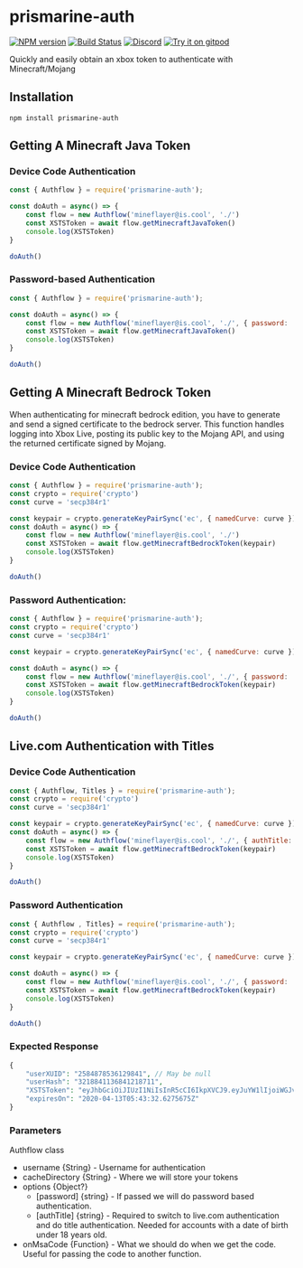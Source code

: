 # prismarine-auth
[![NPM version](https://img.shields.io/npm/v/prismarine-auth.svg)](http://npmjs.com/package/prismarine-auth)
[![Build Status](https://github.com/PrismarineJS/prismarine-auth/workflows/CI/badge.svg)](https://github.com/PrismarineJS/prismarine-auth/actions?query=workflow%3A%22CI%22)
[![Discord](https://img.shields.io/badge/chat-on%20discord-brightgreen.svg)](https://discord.gg/GsEFRM8)
[![Try it on gitpod](https://img.shields.io/badge/try-on%20gitpod-brightgreen.svg)](https://gitpod.io/#https://github.com/PrismarineJS/prismarine-auth)

Quickly and easily obtain an xbox token to authenticate with Minecraft/Mojang

## Installation
```shell
npm install prismarine-auth
```

## Getting A Minecraft Java Token

### Device Code Authentication
```js
const { Authflow } = require('prismarine-auth');

const doAuth = async() => {
    const flow = new Authflow('mineflayer@is.cool', './')
    const XSTSToken = await flow.getMinecraftJavaToken()
    console.log(XSTSToken)
}

doAuth()
```

### Password-based Authentication
```js
const { Authflow } = require('prismarine-auth');

const doAuth = async() => {
    const flow = new Authflow('mineflayer@is.cool', './', { password: 'thisIsAFakePassword123'})
    const XSTSToken = await flow.getMinecraftJavaToken()
    console.log(XSTSToken)
}

doAuth()
```

## Getting A Minecraft Bedrock Token
When authenticating for minecraft bedrock edition, you have to generate and send a signed certificate to the bedrock server.
This function handles logging into Xbox Live, posting its public key to the Mojang API, and using the returned certificate signed by Mojang.

### Device Code Authentication
```js
const { Authflow } = require('prismarine-auth');
const crypto = require('crypto')
const curve = 'secp384r1'

const keypair = crypto.generateKeyPairSync('ec', { namedCurve: curve }).toString('base64') 
const doAuth = async() => {
    const flow = new Authflow('mineflayer@is.cool', './')
    const XSTSToken = await flow.getMinecraftBedrockToken(keypair)
    console.log(XSTSToken)
}

doAuth()
```

### Password Authentication:
```js
const { Authflow } = require('prismarine-auth');
const crypto = require('crypto')
const curve = 'secp384r1'

const keypair = crypto.generateKeyPairSync('ec', { namedCurve: curve }).toString('base64') 

const doAuth = async() => {
    const flow = new Authflow('mineflayer@is.cool', './', { password: 'thisIsAFakePassword123'})
    const XSTSToken = await flow.getMinecraftBedrockToken(keypair)
    console.log(XSTSToken)
}

doAuth()
```

## Live.com Authentication with Titles

### Device Code Authentication
```js
const { Authflow, Titles } = require('prismarine-auth');
const crypto = require('crypto')
const curve = 'secp384r1'

const keypair = crypto.generateKeyPairSync('ec', { namedCurve: curve }).toString('base64') 
const doAuth = async() => {
    const flow = new Authflow('mineflayer@is.cool', './', { authTitle: Titles.MinecraftNintendoSwitch })
    const XSTSToken = await flow.getMinecraftBedrockToken(keypair)
    console.log(XSTSToken)
}

doAuth()
```

### Password Authentication
```js
const { Authflow , Titles} = require('prismarine-auth');
const crypto = require('crypto')
const curve = 'secp384r1'

const keypair = crypto.generateKeyPairSync('ec', { namedCurve: curve }).toString('base64') 

const doAuth = async() => {
    const flow = new Authflow('mineflayer@is.cool', './', { password: 'thisIsAFakePassword123', authTitle: Titles.MinecraftJava })
    const XSTSToken = await flow.getMinecraftBedrockToken(keypair)
    console.log(XSTSToken)
}

doAuth()
```

### Expected Response
```php
{
    "userXUID": "2584878536129841", // May be null
    "userHash": "3218841136841218711",
    "XSTSToken": "eyJhbGciOiJIUzI1NiIsInR5cCI6IkpXVCJ9.eyJuYW1lIjoiWGJveFJlcGxheS5uZXQifQ.c2UraxPmZ4STYozrjFEW8SBqU0WjnIV0h-jjnfsKtrA",
    "expiresOn": "2020-04-13T05:43:32.6275675Z"
}
```

### Parameters
Authflow class
- username {String} - Username for authentication
- cacheDirectory {String} - Where we will store your tokens
- options {Object?}
    - [password] {string} - If passed we will do password based authentication.
    - [authTitle] {string} - Required to switch to live.com authentication and do title authentication. Needed for accounts with a date of birth under 18 years old.
- onMsaCode {Function} - What we should do when we get the code. Useful for passing the code to another function.
